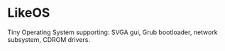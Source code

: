 LikeOS
======

Tiny Operating System supporting: SVGA gui, Grub bootloader, network subsystem, CDROM drivers.